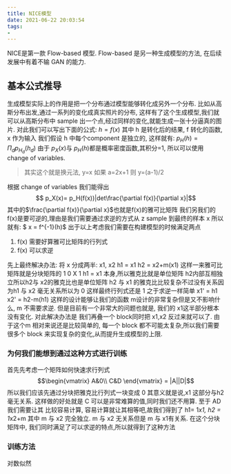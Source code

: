 ```yaml
---
title: NICE模型
date: 2021-06-22 20:03:54
tags:
- 
---
```

NICE是第一款 Flow-based 模型. Flow-based 是另一种生成模型的方法, 在后续发展中有着不输 GAN 的能力.
<!--more-->
## 基本公式推导
生成模型实际上的作用是把一个分布通过模型能够转化成另外一个分布. 比如从高斯分布出发,通过一系列的变化成真实照片的分布, 这样有了这个生成模型,我们就可以从高斯分布中 sample 出一个点,经过同样的变化,就能生成一张十分逼真的图片.
对此我们可以写出下面的公式:
$h=f(x)$ 其中 h 是转化后的结果, f 转化的函数, x 作为输入
我们假设 h 中每个component 是独立的, 这样就有:
$p_H(h) = \Pi_d p_{H_d}(h_d)$
由于 $p_X(x)$与 $p_H(h)$都是概率密度函数,其积分=1, 所以可以使用 change of variables.
> 其实这个就是换元法, y=x 如果 a=2x+1 则 y=(a-1)/2

根据 change of variables 我们能得出
$$ p_X(x)= p_H(f(x))|det\frac{\partial f(x)}{\partial x}|$$
其中的$\frac{\partial f(x)}{\partial x}$也就是f(x)的雅可比矩阵
我们另我们的 f(x)是要可逆的,理由是我们需要通过求逆的方式从 z sample 到最终的样本 x 所以就有:
$ x = f^{-1}(h)$
出于以上考虑我们需要在构建模型的时候满足两点
1. f(x) 需要好算雅可比矩阵的行列式
2. f(x) 可以求逆

先上最终解决办法: 
将 x 分成两半: x1, x2
h1 = x1
h2 = x2+m(x1)
这样一来雅可比矩阵就是分块矩阵的
1 0
X 1
h1 = x1 本身,所以雅克比就是单位矩阵
h2内部互相独立所以h2与 x2的雅克比也是单位矩阵
h2 与 x1 的雅克比比较复杂不过没有关系因为h1 与 x2 毫无关系所以为 0 这样最终行列式还是 1
之于求逆一样简单
x1' = h1
x2' = h2-m(h1)
这样的设计能够让我们的函数 m设计的非常复杂但是又不影响什么, m 不需要求逆.
但是目前有一个非常大的问题也就是, 我们的 x1这半部分根本没有变化. 对此解决办法是 我们再叠一个 block同时把 x1,x2 反过来就可以了. 由于这个m 相对来说还是比较简单的, 每一个 block 都不可能太复杂,所以我们需要很多个 block 来实现复杂的变化,从而提升生成模型的上限.
### 为何我们能想到通过这种方式进行训练
首先先考虑一个矩阵如何快速求行列式
$$\begin{vmatrix}
A&0\\
C&D 
\end{vmatrix} = |A||D|$$所以我们应该先通过分块把雅克比行列式一块变成 0 其意义就是说,x1 这部分与h2 毫无关系. 这样做的好处就是 C 可以是非常难算的值,同时我们还不用算. 至于 AD 我们需要让其 比较容易计算, 容易计算就让其相等吧,故我们得到了 h1= 1*x1, h2 = 1*x2+m 其中 m 与 x2 完全独立. m 与 x2 无关系但是 m 与 x1有关系. 在这个分块矩阵中, 我们同时满足了可以求逆的特点,所以就得到了这种方法
### 训练方法
对数似然
